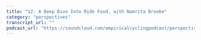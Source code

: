 ```yaml
---
title: "12: A Deep Dive Into Ride Food, with Namrita Brooke"
category: "perspectives"
transcript_url: ""
podcast_url: "https://soundcloud.com/empiricalcyclingpodcast/perspectives-12-a-deep-dive-into-ride-food-with-namrita-brooke"
---
```

